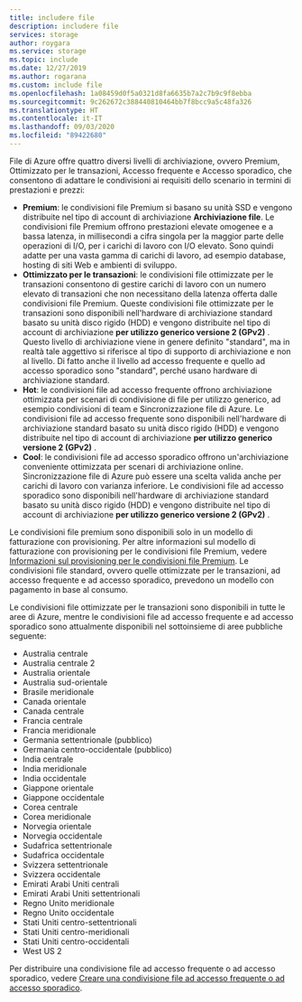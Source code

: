 ```yaml
---
title: includere file
description: includere file
services: storage
author: roygara
ms.service: storage
ms.topic: include
ms.date: 12/27/2019
ms.author: rogarana
ms.custom: include file
ms.openlocfilehash: 1a08459d0f5a0321d8fa6635b7a2c7b9c9f8ebba
ms.sourcegitcommit: 9c262672c388440810464bb7f8bcc9a5c48fa326
ms.translationtype: HT
ms.contentlocale: it-IT
ms.lasthandoff: 09/03/2020
ms.locfileid: "89422680"
---
```

File di Azure offre quattro diversi livelli di archiviazione, ovvero Premium, Ottimizzato per le transazioni, Accesso frequente e Accesso sporadico, che consentono di adattare le condivisioni ai requisiti dello scenario in termini di prestazioni e prezzi:

- **Premium**: le condivisioni file Premium si basano su unità SSD e vengono distribuite nel tipo di account di archiviazione **Archiviazione file**. Le condivisioni file Premium offrono prestazioni elevate omogenee e a bassa latenza, in millisecondi a cifra singola per la maggior parte delle operazioni di I/O, per i carichi di lavoro con I/O elevato. Sono quindi adatte per una vasta gamma di carichi di lavoro, ad esempio database, hosting di siti Web e ambienti di sviluppo. 
- **Ottimizzato per le transazioni**: le condivisioni file ottimizzate per le transazioni consentono di gestire carichi di lavoro con un numero elevato di transazioni che non necessitano della latenza offerta dalle condivisioni file Premium. Queste condivisioni file ottimizzate per le transazioni sono disponibili nell'hardware di archiviazione standard basato su unità disco rigido (HDD) e vengono distribuite nel tipo di account di archiviazione **per utilizzo generico versione 2 (GPv2)** . Questo livello di archiviazione viene in genere definito "standard", ma in realtà tale aggettivo si riferisce al tipo di supporto di archiviazione e non al livello. Di fatto anche il livello ad accesso frequente e quello ad accesso sporadico sono "standard", perché usano hardware di archiviazione standard.
- **Hot**: le condivisioni file ad accesso frequente offrono archiviazione ottimizzata per scenari di condivisione di file per utilizzo generico, ad esempio condivisioni di team e Sincronizzazione file di Azure. Le condivisioni file ad accesso frequente sono disponibili nell'hardware di archiviazione standard basato su unità disco rigido (HDD) e vengono distribuite nel tipo di account di archiviazione **per utilizzo generico versione 2 (GPv2)** .
- **Cool**: le condivisioni file ad accesso sporadico offrono un'archiviazione conveniente ottimizzata per scenari di archiviazione online. Sincronizzazione file di Azure può essere una scelta valida anche per carichi di lavoro con varianza inferiore. Le condivisioni file ad accesso sporadico sono disponibili nell'hardware di archiviazione standard basato su unità disco rigido (HDD) e vengono distribuite nel tipo di account di archiviazione **per utilizzo generico versione 2 (GPv2)** .

Le condivisioni file premium sono disponibili solo in un modello di fatturazione con provisioning. Per altre informazioni sul modello di fatturazione con provisioning per le condivisioni file Premium, vedere [Informazioni sul provisioning per le condivisioni file Premium](../articles/storage/files/storage-files-planning.md#understanding-provisioning-for-premium-file-shares). Le condivisioni file standard, ovvero quelle ottimizzate per le transazioni, ad accesso frequente e ad accesso sporadico, prevedono un modello con pagamento in base al consumo.

Le condivisioni file ottimizzate per le transazioni sono disponibili in tutte le aree di Azure, mentre le condivisioni file ad accesso frequente e ad accesso sporadico sono attualmente disponibili nel sottoinsieme di aree pubbliche seguente:

- Australia centrale
- Australia centrale 2
- Australia orientale
- Australia sud-orientale
- Brasile meridionale
- Canada orientale
- Canada centrale
- Francia centrale
- Francia meridionale
- Germania settentrionale (pubblico)
- Germania centro-occidentale (pubblico)
- India centrale
- India meridionale
- India occidentale
- Giappone orientale
- Giappone occidentale
- Corea centrale
- Corea meridionale
- Norvegia orientale
- Norvegia occidentale
- Sudafrica settentrionale
- Sudafrica occidentale
- Svizzera settentrionale
- Svizzera occidentale
- Emirati Arabi Uniti centrali
- Emirati Arabi Uniti settentrionali
- Regno Unito meridionale
- Regno Unito occidentale
- Stati Uniti centro-settentrionali
- Stati Uniti centro-meridionali
- Stati Uniti centro-occidentali
- West US 2

Per distribuire una condivisione file ad accesso frequente o ad accesso sporadico, vedere [Creare una condivisione file ad accesso frequente o ad accesso sporadico](../articles/storage/files/storage-how-to-create-file-share.md#create-a-hot-or-cool-file-share). 